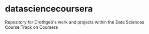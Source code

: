 # datasciencecoursera
Repository for Drothgeb's work and projects within the Data Sciences Course Track on Coursera
